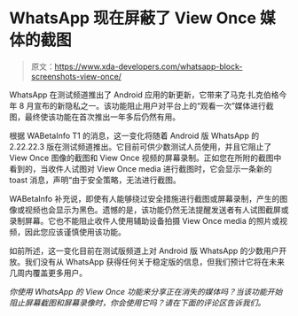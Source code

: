 # WhatsApp 现在屏蔽了 View Once 媒体的截图

> 原文：<https://www.xda-developers.com/whatsapp-block-screenshots-view-once/>

WhatsApp 在测试频道推出了 Android 应用的新更新，它带来了马克·扎克伯格今年 8 月宣布的新隐私之一。该功能阻止用户对平台上的“观看一次”媒体进行截图，最终使该功能在首次推出一年多后仍然有用。

根据 WABetaInfo T1 的消息，这一变化将随着 Android 版 WhatsApp 的 2.22.22.3 版在测试频道推出。它目前可供少数测试人员使用，并且它阻止了 View Once 图像的截图和 View Once 视频的屏幕录制。正如您在所附的截图中看到的，当收件人试图对 View Once media 进行截图时，它会显示一条新的 toast 消息，声明“由于安全策略，无法进行截图。

WABetaInfo 补充说，即使有人能够绕过安全措施进行截图或屏幕录制，产生的图像或视频也会显示为黑色。遗憾的是，该功能仍然无法提醒发送者有人试图截屏或录制屏幕。它也不能阻止收件人使用辅助设备拍摄 View Once media 的照片或视频，因此您应该谨慎使用该功能。

如前所述，这一变化目前在测试版频道上对 Android 版 WhatsApp 的少数用户开放。我们没有从 WhatsApp 获得任何关于稳定版的信息，但我们预计它将在未来几周内覆盖更多用户。

*你使用 WhatsApp 的 View Once 功能来分享正在消失的媒体吗？当该功能开始阻止屏幕截图和屏幕录像时，你会使用它吗？请在下面的评论区告诉我们。*